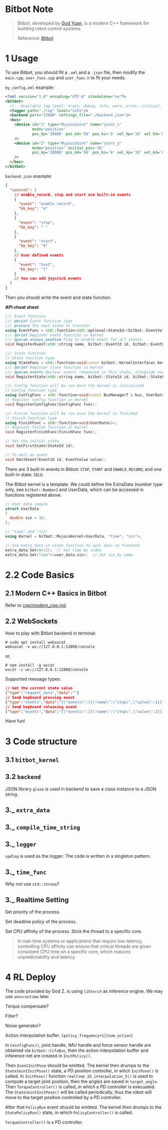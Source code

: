 Bitbot Note
===

> Bitbot, developed by [God Yuan](https://lmy.name), is a modern C++ framework for building robot control systems.
> 
> Reference: [Bitbot](https://bitbot.lmy.name)

# 1 Usage

To use Bitbot, you should fill a `.xml` and a `.json` file, then modify the `main.cpp`, `user_func.cpp` and `user_func.h` to fit your needs.

`my_config.xml` example:

```xml
<?xml version="1.0" encoding="UTF-8" standalone="no"?>
<bitbot>
  <!-- Available log level: trace, debug, info, warn, error, critical, off -->
  <logger path="./log" level="info"/>
  <backend port="12888" settings_file="./backend.json"/>
  <bus>
    <device id="1" type="MujocoJoint" name="joint_x"
            mode="position"
            pos_kp='28000' pos_kd='50' pos_ki='0' vel_kp='10' vel_kd='0'
    />
    <device id="2" type="MujocoJoint" name="joint_y"
            mode="position" initial_pos='30'
            pos_kp='28000' pos_kd='50' pos_ki='0' vel_kp='10' vel_kd='0'
    />
  </bus>
</bitbot>
```

`backend.json` example:

```json
{
  "control": [
    // enable_record, stop and start are built-in events
    {
      "event": "enable_record",
      "kb_key": "m"
    },
    {
      "event": "stop",
      "kb_key": " "
    },
    {
      "event": "start",
      "kb_key": "8"
    },
    // User defined events
    {
      "event": "test",
      "kb_key": "t"
    }
    // You can add joystick events
  ]
}
```

Then you should write the event and state function.

**API cheat sheet**

```cpp
/// Event function
/// @brief Event function type
/// @return The next state to transfer
using EventFunc = std::function<std::optional<StateId>(bitbot::EventValue value, UserData& user_data)>;
/// @brief Register event function in kernel
/// @param always_enabled Flag to enable event for all states
void RegisterEvent(std::string name, bitbot::EventId id, bitbot::EventFunc func, bool always_enabled = false);

/// State function
// State function type
using StateFunc = std::function<void(const bitbot::KernelInterface& kernel, bitbot::ExtraData& extra_data, UserData& user_data)>;
/// @brief Register state function in kernel
/// @param events Declear events responsed in this state, alongside events enabled for all states.
void RegisterState(std::string name, bitbot::StateId id, bitbot::StateFunc func, std::vector<uint32_t> events);

/// Config function will be run once the kernel is initialized
// Config function type
using ConfigFunc = std::function<void(const BusManagerT & bus, UserData& user_data)>;
// Register config function in kernel
void RegisterConfigFunc(ConfigFunc func);

/// Finish function will be run once the kernel is finished
// Finish function type
using FinishFunc = std::function<void(UserData&)>;
// Register finish function in kernel
void RegisterFinishFunc(FinishFunc func);

// Set the initial state
void SetFirstState(StateId id);

// To emit an event
void EmitEvent(EventId id, EventValue value);
```

There are 3 built-in events in Bitbot: `STOP`, `START` and `ENABLE_RECORD`; and one built-in state: `IDLE`.

The Bitbot kernel is a template. We could define the ExtraData (number type only, see `bitbot::Number`) and UserData, which can be accessed in functions registered above.

```cpp
// User data sample
struct UserData
{
  double sin = 10;
};

// "time" and "sin" 
using Kernel = bitbot::MujocoKernel<UserData, "time", "sin">;

// Use extra_data in state function to sync data to frontend
extra_data.Set<0>(2);  // Set time by index
extra_data.Set<"sin">(user_data.sin);  // Set sin by name
```

# 2.2 Code Basics

## 2.1 Modern C++ Basics in Bitbot

Refer to [cpp/modern_cpp.md](cpp/modern_cpp.md).

## 2.2 WebSockets

How to play with Bitbot backend in terminal:

```shell
# sudo apt install websocat
websocat -v ws://127.0.0.1:12888/console
```

or,

```shell
# npm install -g wscat
wscat -c ws://127.0.0.1:12888/console
```

Supported message types:

```json
// Get the current state value
{"type":"request_data","data":""}
// Send keyboard pressing event
{"type":"events","data":"{\"events\":[{\"name\":\"stop\",\"value\":1}]}"}
// Send keyboard releasing event
{"type":"events","data":"{\"events\":[{\"name\":\"stop\",\"value\":2}]}"}
```

Have fun!

# 3 Code structure

## 3.1 `bitbot_kernel`



## 3.2 `backend`

JSON library `glaze` is used in backend to save a class instance to a JSON string.




## 3._ `extra_data`

## 3._ `compile_time_string`





## 3._ `logger`

`spdlog` is used as the logger. The code is written in a singleton pattern.

## 3._ `time_func`

Why not use `std::chrono`?

## 3._ Realtime Setting

Set priority of the process.

Set deadline policy of the process.

Set CPU affinity of the process. Stick the thread to a specific core.

> In real-time systems or applications that require low-latency, controlling CPU affinity can ensure that critical threads are given consistent CPU time on a specific core, which reduces unpredictability and latency.

# 4 RL Deploy

The code provided by God Z. is using `libtorch` as inference engine. We may use `onnxruntime` later.

Torque compensate?

Filter?

Noise generator?

Action interpolation buffer. `[policy_frequency+1][num_action]`

In `CoinfigFunc()`, joint handle, IMU handle and force sensor handle are obtained via `bitbot::CifxBus`, then the action interpolation buffer and inference net are created in `InitPolicy()`.

Then `EventInitPose` should be emitted. The kernel then drumps to the `StateJointInitPose()` state, a PD position controller, in witch `InitPose()` is called. In `InitPose()` function `realtime_1D_interpolation_5()` is used to compute a target joint position, then the angles are saved in `target_angle`. Then `TorqueController()` is called, in which a PD controller is execuated. The `StateJointInitPose()` will be called periodically, thus the robot will move to the target position controlled by a PD controller.

After that `PolicyRun` event should be emitted. The kernel then drumps to the `StatePolicyRun()` state, in which `PolicyController()` is called.

`TorqueController()` is a PD controller.


